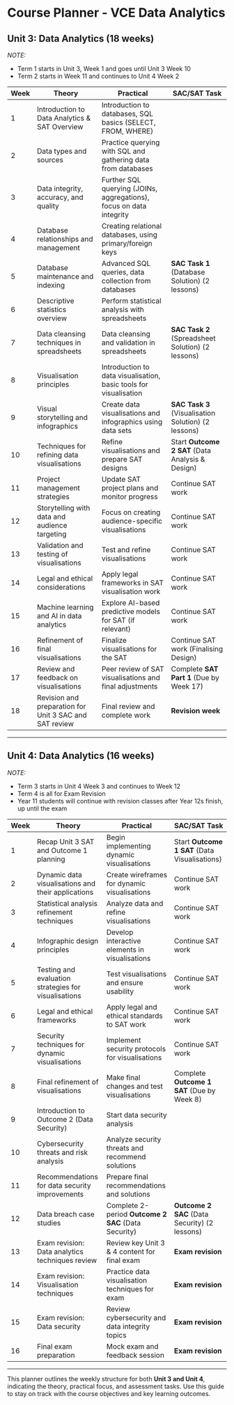 # Course Planner - VCE Data Analytics

## Unit 3: Data Analytics (18 weeks)

*NOTE:*

- Term 1 starts in Unit 3, Week 1 and goes until Unit 3 Week 10
- Term 2 starts in Week 11 and continues to Unit 4 Week 2

| **Week** | **Theory**                                               | **Practical**                                                    | **SAC/SAT Task**                                     |
|----------|-----------------------------------------------------------|------------------------------------------------------------------|------------------------------------------------------|
| 1        | Introduction to Data Analytics & SAT Overview             | Introduction to databases, SQL basics (SELECT, FROM, WHERE)       |                                                      |
| 2        | Data types and sources                                    | Practice querying with SQL and gathering data from databases      |                                                      |
| 3        | Data integrity, accuracy, and quality                     | Further SQL querying (JOINs, aggregations), focus on data integrity |                                                      |
| 4        | Database relationships and management                     | Creating relational databases, using primary/foreign keys         |                                                      |
| 5        | Database maintenance and indexing     | Advanced SQL queries, data collection from databases                                   | **SAC Task 1** (Database Solution) (2 lessons)       |
| 6        | Descriptive statistics overview                           | Perform statistical analysis with spreadsheets                    |                                                      |
| 7        | Data cleansing techniques in spreadsheets                 | Data cleansing and validation in spreadsheets                     | **SAC Task 2** (Spreadsheet Solution) (2 lessons)    |
| 8        | Visualisation principles                                  | Introduction to data visualisation, basic tools for visualisation |                                                      |
| 9        | Visual storytelling and infographics  | Create data visualisations and infographics using data sets                            | **SAC Task 3** (Visualisation Solution) (2 lessons)  |
| 10       | Techniques for refining data visualisations               | Refine visualisations and prepare SAT designs                     | Start **Outcome 2 SAT** (Data Analysis & Design)     |
| 11       | Project management strategies                             | Update SAT project plans and monitor progress                     | Continue SAT work                                    |
| 12       | Storytelling with data and audience targeting             | Focus on creating audience-specific visualisations                | Continue SAT work                                    |
| 13       | Validation and testing of visualisations                  | Test and refine visualisations                                    | Continue SAT work                                    |
| 14       | Legal and ethical considerations                          | Apply legal frameworks in SAT visualisation work                  | Continue SAT work                                    |
| 15       | Machine learning and AI in data analytics                 | Explore AI-based predictive models for SAT (if relevant)          | Continue SAT work                                    |
| 16       | Refinement of final visualisations                        | Finalize visualisations for the SAT                               | Continue SAT work (Finalising Design)                |
| 17       | Review and feedback on visualisations                     | Peer review of SAT visualisations and final adjustments           | Complete **SAT Part 1** (Due by Week 17)             |
| 18       | Revision and preparation for Unit 3 SAC and SAT review    | Final review and complete work                                    | **Revision week**                                    |

---

## Unit 4: Data Analytics (16 weeks)

*NOTE:*

- Term 3 starts in Unit 4 Week 3 and continues to Week 12
- Term 4 is all for Exam Revision
- Year 11 students will continue with revision classes after Year 12s finish, up until the exam

| **Week** | **Theory**                                               | **Practical**                                                    | **SAC/SAT Task**                                     |
|----------|-----------------------------------------------------------|------------------------------------------------------------------|------------------------------------------------------|
| 1        | Recap Unit 3 SAT and Outcome 1 planning                   | Begin implementing dynamic visualisations                        | Start **Outcome 1 SAT** (Data Visualisations)        |
| 2        | Dynamic data visualisations and their applications        | Create wireframes for dynamic visualisations                      | Continue SAT work                                    |
| 3        | Statistical analysis refinement techniques                | Analyze data and refine visualisations                            | Continue SAT work                                    |
| 4        | Infographic design principles                             | Develop interactive elements in visualisations                    | Continue SAT work                                    |
| 5        | Testing and evaluation strategies for visualisations      | Test visualisations and ensure usability                          | Continue SAT work                                    |
| 6        | Legal and ethical frameworks                              | Apply legal and ethical standards to SAT work                     | Continue SAT work                                    |
| 7        | Security techniques for dynamic visualisations            | Implement security protocols for visualisations                   | Continue SAT work                                    |
| 8        | Final refinement of visualisations                        | Make final changes and test visualisations                        | Complete **Outcome 1 SAT** (Due by Week 8)           |
| 9        | Introduction to Outcome 2 (Data Security)                 | Start data security analysis                                      |                                                      |
| 10       | Cybersecurity threats and risk analysis                   | Analyze security threats and recommend solutions                  |                                                      |
| 11       | Recommendations for data security improvements            | Prepare final recommendations and solutions                       |                                                      |
| 12       |  Data breach case studies                                  | Complete 2-period **Outcome 2 SAC** (Data Security)               | **Outcome 2 SAC** (Data Security) (2 lessons)        |
| 13       | Exam revision: Data analytics techniques review           | Review key Unit 3 & 4 content for final exam                      | **Exam revision**                                    |
| 14       | Exam revision: Visualisation techniques                   | Practice data visualisation techniques for exam                   | **Exam revision**                                    |
| 15       | Exam revision: Data security                              | Review cybersecurity and data integrity topics                    | **Exam revision**                                    |
| 16       | Final exam preparation                                    | Mock exam and feedback session                                    | **Exam revision**                                    |

---

This planner outlines the weekly structure for both **Unit 3 and Unit 4**, indicating the theory, practical focus, and assessment tasks. Use this guide to stay on track with the course objectives and key learning outcomes.
